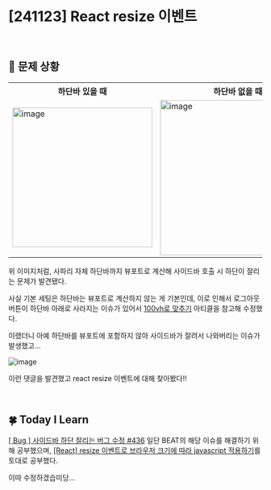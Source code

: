 # [241123] React resize 이벤트

</br>

## 🤔 문제 상황

<table align="center">
        <tr align="center">
            <th>하단바 있을 때</th>
            <th>하단바 없을 때</th>
        </tr>
        <tr>
            <td><img width="277" alt="image" src="https://github.com/user-attachments/assets/eae8e73d-da98-4581-8c96-6cc70319251b"></td>
            <td><img width="308" alt="image" src="https://github.com/user-attachments/assets/8128410e-f227-4944-a165-ed3c1e11883c"></td>
        </tr>
    </table>

위 이미지처럼, 사파리 자체 하단바까지 뷰포트로 계산해 사이드바 호출 시 하단이 잘리는 문제가 발견됐다.

사실 기본 세팅은 하단바는 뷰포트로 계산하지 않는 게 기본인데, 이로 인해서 로그아웃 버튼이 하단바 아래로 사라지는 이슈가 있어서 [100vh로 맞추기](https://velog.io/@eunddodi/React-%EB%AA%A8%EB%B0%94%EC%9D%BC-%EC%9B%B9-%EC%95%B1-100vh-%EC%8B%A4%EC%A0%9C-%ED%99%94%EB%A9%B4-%ED%81%AC%EA%B8%B0%EB%A1%9C-%EB%A7%9E%EC%B6%94%EA%B8%B0) 아티클을 참고해 수정했다. 

이랬더니 아예 하단바를 뷰포트에 포함하지 않아 사이드바가 잘려서 나와버리는 이슈가 발생했고... 

![image](https://github.com/user-attachments/assets/d1f3cfca-43d4-4eb5-8e03-96e235887a7a)

이런 댓글을 발견했고 react resize 이벤트에 대해 찾아봤다!! 

</br>

## 🍀 Today I Learn
[[ Bug ] 사이드바 하단 잘리는 버그 수정 #436](https://github.com/TEAM-BEAT/BEAT-Client/issues/436)
일단 BEAT의 해당 이슈를 해결하기 위해 공부했으며, [[React] resize 이벤트로 브라우저 크기에 따라 javascript 적용하기](https://divheer.tistory.com/247)를 토대로 공부했다.

이따 수정하겠습미당... 
